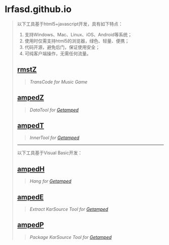 # lrfasd.github.io
>以下工具基于html5+javascript开发，具有如下特点：
>1. 支持Windows、Mac、Linux、iOS、Android等系统；
>2. 使用时仅需支持html5的浏览器，绿色、轻量、便携；
>3. 代码开源，避免后门，保证使用安全；
>4. 可纯客户端操作，无需任何流量。
>
>## [rmstZ](https://lrfasd.github.io/rmstZ/)
>>*TransCode for Music Game*
>>
>
>## [ampedZ](https://lrfasd.github.io/ampedZ/)
>>*DataTool for [Getamped](http://bfo.sdo.com/)*
>>
>
>## [ampedT](https://lrfasd.github.io/ampedT/)
>>*InnerTool for [Getamped](http://bfo.sdo.com/)*
>>
>
>---
>
>以下工具基于Visual Basic开发：
>
>## [ampedH](https://lrfasd.github.io/ampedH/)
>>*Hang for [Getamped](http://bfo.sdo.com/)*
>>
>
>## [ampedE](https://lrfasd.github.io/ampedE/)
>>*Extract KarSource Tool for [Getamped](http://bfo.sdo.com/)*
>>
>
>## [ampedP](https://lrfasd.github.io/ampedP/)
>>*Package KarSource Tool for [Getamped](http://bfo.sdo.com/)*
>>
